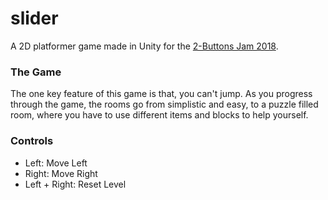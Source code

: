 # slider
A 2D platformer game made in Unity for the [2-Buttons Jam 2018](https://itch.io/jam/2-buttons-jam-2018).

### The Game
The one key feature of this game is that, you can't jump. As you progress through the game, the rooms go from simplistic and easy, to a puzzle filled room, where you have to use different items and blocks to help yourself.

### Controls
- ​Left: Move Left
- Right: Move Right
- Left + Right: Reset Level
